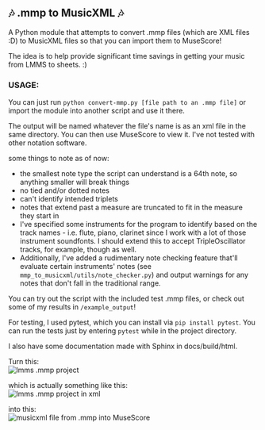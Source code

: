 ## 🎶 .mmp to MusicXML 🎶    
A Python module that attempts to convert .mmp files (which are XML files :D) to MusicXML files so that you can import them to MuseScore!    
    
The idea is to help provide significant time savings in getting your music from LMMS to sheets. :)    
    
### USAGE:    
You can just run `python convert-mmp.py [file path to an .mmp file]` or import the module into another script and use it there.    
    
The output will be named whatever the file's name is as an xml file in the same directory. You can then use MuseScore to view it. I've not tested with other notation software.    
    
some things to note as of now:    
- the smallest note type the script can understand is a 64th note, so anything smaller will break things 
- no tied and/or dotted notes
- can't identify intended triplets
- notes that extend past a measure are truncated to fit in the measure they start in
- I've specified some instruments for the program to identify based on the track names - i.e. flute, piano, clarinet since I work with a lot of those instrument soundfonts. I should extend this to accept TripleOscillator tracks, for example, though as well.    
- Additionally, I've added a rudimentary note checking feature that'll evaluate certain instruments' notes (see `mmp_to_musicxml/utils/note_checker.py`) and output warnings for any notes that don't fall in the traditional range.    
    
You can try out the script with the included test .mmp files, or check out some of my results in `/example_output`!    
    
For testing, I used pytest, which you can install via `pip install pytest`. You can run the tests just by entering `pytest` while in the project directory.    
    
I also have some documentation made with Sphinx in docs/build/html.    
    
Turn this:    
![lmms .mmp project](images/lmms.png)    
    
which is actually something like this:    
![lmms .mmp project in xml](images/mmp.png)    
    
into this:    
![musicxml file from .mmp into MuseScore](images/musescore.png)    

